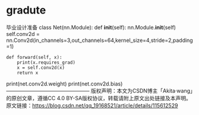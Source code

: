 # gradute
毕业设计准备
class Net(nn.Module):
    def __init__(self):
        nn.Module.__init__(self)
        self.conv2d = nn.Conv2d(in_channels=3,out_channels=64,kernel_size=4,stride=2,padding=1)
 
    def forward(self, x):
        print(x.requires_grad)
        x = self.conv2d(x)
        return x
    
print(net.conv2d.weight)
print(net.conv2d.bias)
————————————————
版权声明：本文为CSDN博主「Akita·wang」的原创文章，遵循CC 4.0 BY-SA版权协议，转载请附上原文出处链接及本声明。
原文链接：https://blog.csdn.net/qq_19168521/article/details/115612529
